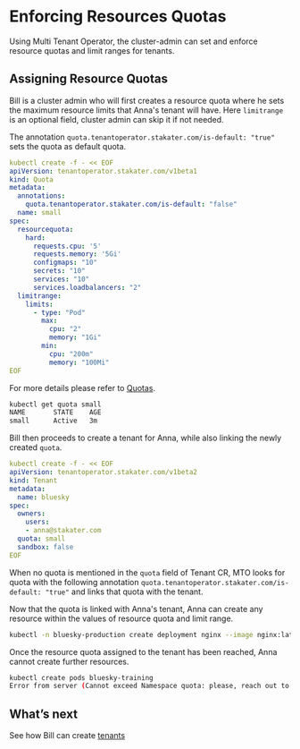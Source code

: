 # Enforcing Resources Quotas

Using Multi Tenant Operator, the cluster-admin can set and enforce resource quotas and limit ranges for tenants.

## Assigning Resource Quotas

Bill is a cluster admin who will first creates a resource quota where he sets the maximum resource limits that Anna's tenant will have.
Here `limitrange` is an optional field, cluster admin can skip it if not needed.

The annotation `quota.tenantoperator.stakater.com/is-default: "true"` sets the quota as default quota.

```yaml
kubectl create -f - << EOF
apiVersion: tenantoperator.stakater.com/v1beta1
kind: Quota
metadata:
  annotations:
    quota.tenantoperator.stakater.com/is-default: "false"
  name: small
spec:
  resourcequota:
    hard:
      requests.cpu: '5'
      requests.memory: '5Gi'
      configmaps: "10"
      secrets: "10"
      services: "10"
      services.loadbalancers: "2"
  limitrange:
    limits:
      - type: "Pod"
        max:
          cpu: "2"
          memory: "1Gi"
        min:
          cpu: "200m"
          memory: "100Mi"
EOF
```

For more details please refer to [Quotas](../customresources.html#_1-quota).

```bash
kubectl get quota small
NAME       STATE    AGE
small      Active   3m
```

Bill then proceeds to create a tenant for Anna, while also linking the newly created `quota`.

```yaml
kubectl create -f - << EOF
apiVersion: tenantoperator.stakater.com/v1beta2
kind: Tenant
metadata:
  name: bluesky
spec:
  owners:
    users:
    - anna@stakater.com
  quota: small
  sandbox: false
EOF
```

When no quota is mentioned in the `quota` field of Tenant CR, MTO looks for quota with the following annotation `quota.tenantoperator.stakater.com/is-default: "true"` and links that quota with the tenant.

Now that the quota is linked with Anna's tenant, Anna can create any resource within the values of resource quota and limit range.

```bash
kubectl -n bluesky-production create deployment nginx --image nginx:latest --replicas 4
```

Once the resource quota assigned to the tenant has been reached, Anna cannot create further resources.

```bash
kubectl create pods bluesky-training
Error from server (Cannot exceed Namespace quota: please, reach out to the system administrators)
```

## What’s next

See how Bill can create [tenants](./tenant.html)
